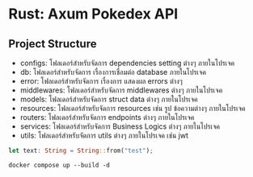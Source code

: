 # Rust: Axum Pokedex API

## Project Structure
- configs: โฟลเดอร์สำหรับจัดการ dependencies setting ต่างๆ ภายในโปรเจค
- db: โฟลเดอร์สำหรับจัดการ เรื่องการเชื่อมต่อ database ภายในโปรเจค
- error: โฟลเดอร์สำหรับจัดการ เรื่องการ แสดงผล errors ต่างๆ
- middlewares: โฟลเดอร์สำหรับจัดการ middlewares ต่างๆ ภายในโปรเจค
- models: โฟลเดอร์สำหรับจัดการ struct data ต่างๆ ภายในโปรเจค
- resources: โฟลเดอร์สำหรับจัดการ resources เช่น รูป ข้อความต่างๆ ภายในโปรเจค
- routers: โฟลเดอร์สำหรับจัดการ endpoints ต่างๆ ภายในโปรเจค
- services: โฟลเดอร์สำหรับจัดการ Business Logics ต่างๆ ภายในโปรเจค
- utils: โฟลเดอร์สำหรับจัดการ utils ต่างๆ ภายในโปรเจค เช่น jwt

```rust
let text: String = String::from("test");
```

```docker
docker compose up --build -d
```